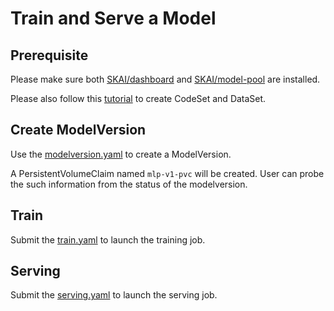 # Train and Serve a Model

## Prerequisite

Please make sure both [SKAI/dashboard](https://github.com/skai-x/dashboard) and [SKAI/model-pool](https://github.com/skai-x/model-pool) are installed.

Please also follow this [tutorial](https://github.com/skai-x/ml-demo/blob/main/mnist/tensorflow/dist-mnist/README.md) to create CodeSet and DataSet.

## Create ModelVersion

Use the [modelversion.yaml](https://github.com/skai-x/ml-demo/blob/main/mnist/tensorflow/with-model-pool/modelversion.yaml) to create a ModelVersion.

A PersistentVolumeClaim named `mlp-v1-pvc` will be created. User can probe the such information from the status of the modelversion.

## Train

Submit the [train.yaml](https://github.com/skai-x/ml-demo/blob/main/mnist/tensorflow/with-model-pool/train.yaml) to launch the training job.

## Serving

Submit the [serving.yaml](https://github.com/skai-x/ml-demo/blob/main/mnist/tensorflow/with-model-pool/serving.yaml) to launch the serving job.
